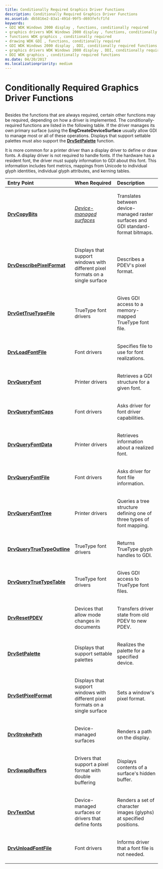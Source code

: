 ```yaml
---
title: Conditionally Required Graphics Driver Functions
description: Conditionally Required Graphics Driver Functions
ms.assetid: db5816e2-83a1-491d-99f5-d693fefcf1fd
keywords:
- GDI WDK Windows 2000 display , functions, conditionally required
- graphics drivers WDK Windows 2000 display , functions, conditionally required
- functions WDK graphics , conditionally required
- drawing WDK GDI , functions, conditionally required
- GDI WDK Windows 2000 display , DDI, conditionally required functions
- graphics drivers WDK Windows 2000 display , DDI, conditionally required functions
- DDI WDK graphics , conditionally required functions
ms.date: 04/20/2017
ms.localizationpriority: medium
---
```


# Conditionally Required Graphics Driver Functions


## <span id="ddk_conditionally_required_graphics_driver_functions_gg"></span><span id="DDK_CONDITIONALLY_REQUIRED_GRAPHICS_DRIVER_FUNCTIONS_GG"></span>


Besides the functions that are always required, certain other functions may be required, depending on how a driver is implemented. The conditionally-required functions are listed in the following table. If the driver manages its own primary surface (using the **EngCreateDeviceSurface** usually allow GDI to manage most or all of these operations. Displays that support settable palettes must also support the [**DrvSetPalette**](/windows/desktop/api/winddi/nf-winddi-drvsetpalette) function.

It is more common for a printer driver than a display driver to define or draw fonts. A display driver is not required to handle fonts. If the hardware has a resident font, the driver must supply information to GDI about this font. This information includes font metrics, mappings from Unicode to individual glyph identities, individual glyph attributes, and kerning tables.

<table>
<colgroup>
<col width="33%" />
<col width="33%" />
<col width="33%" />
</colgroup>
<thead>
<tr class="header">
<th align="left">Entry Point</th>
<th align="left">When Required</th>
<th align="left">Description</th>
</tr>
</thead>
<tbody>
<tr class="odd">
<td align="left"><p><a href="/windows/desktop/api/winddi/nf-winddi-drvcopybits" data-raw-source="[&lt;strong&gt;DrvCopyBits&lt;/strong&gt;](/windows/desktop/api/winddi/nf-winddi-drvcopybits)"><strong>DrvCopyBits</strong></a></p></td>
<td align="left"><p><a href="/windows-hardware/drivers/#wdkgloss-device-managed-surface" data-raw-source="&lt;em&gt;Device-managed surfaces&lt;/em&gt;"><em>Device-managed surfaces</em></a></p></td>
<td align="left"><p>Translates between device-managed raster surfaces and GDI standard-format bitmaps.</p></td>
</tr>
<tr class="even">
<td align="left"><p><a href="/windows/desktop/api/winddi/nf-winddi-drvdescribepixelformat" data-raw-source="[&lt;strong&gt;DrvDescribePixelFormat&lt;/strong&gt;](/windows/desktop/api/winddi/nf-winddi-drvdescribepixelformat)"><strong>DrvDescribePixelFormat</strong></a></p></td>
<td align="left"><p>Displays that support windows with different pixel formats on a single surface</p></td>
<td align="left"><p>Describes a PDEV's pixel format.</p></td>
</tr>
<tr class="odd">
<td align="left"><p><a href="/windows/desktop/api/winddi/nf-winddi-drvgettruetypefile" data-raw-source="[&lt;strong&gt;DrvGetTrueTypeFile&lt;/strong&gt;](/windows/desktop/api/winddi/nf-winddi-drvgettruetypefile)"><strong>DrvGetTrueTypeFile</strong></a></p></td>
<td align="left"><p>TrueType font drivers</p></td>
<td align="left"><p>Gives GDI access to a memory-mapped TrueType font file.</p></td>
</tr>
<tr class="even">
<td align="left"><p><a href="/windows/desktop/api/winddi/nf-winddi-drvloadfontfile" data-raw-source="[&lt;strong&gt;DrvLoadFontFile&lt;/strong&gt;](/windows/desktop/api/winddi/nf-winddi-drvloadfontfile)"><strong>DrvLoadFontFile</strong></a></p></td>
<td align="left"><p>Font drivers</p></td>
<td align="left"><p>Specifies file to use for font realizations.</p></td>
</tr>
<tr class="odd">
<td align="left"><p><a href="/windows/desktop/api/winddi/nf-winddi-drvqueryfont" data-raw-source="[&lt;strong&gt;DrvQueryFont&lt;/strong&gt;](/windows/desktop/api/winddi/nf-winddi-drvqueryfont)"><strong>DrvQueryFont</strong></a></p></td>
<td align="left"><p>Printer drivers</p></td>
<td align="left"><p>Retrieves a GDI structure for a given font.</p></td>
</tr>
<tr class="even">
<td align="left"><p><a href="/windows/desktop/api/winddi/nf-winddi-drvqueryfontcaps" data-raw-source="[&lt;strong&gt;DrvQueryFontCaps&lt;/strong&gt;](/windows/desktop/api/winddi/nf-winddi-drvqueryfontcaps)"><strong>DrvQueryFontCaps</strong></a></p></td>
<td align="left"><p>Font drivers</p></td>
<td align="left"><p>Asks driver for font driver capabilities.</p></td>
</tr>
<tr class="odd">
<td align="left"><p><a href="/windows/desktop/api/winddi/nf-winddi-drvqueryfontdata" data-raw-source="[&lt;strong&gt;DrvQueryFontData&lt;/strong&gt;](/windows/desktop/api/winddi/nf-winddi-drvqueryfontdata)"><strong>DrvQueryFontData</strong></a></p></td>
<td align="left"><p>Printer drivers</p></td>
<td align="left"><p>Retrieves information about a realized font.</p></td>
</tr>
<tr class="even">
<td align="left"><p><a href="/windows/desktop/api/winddi/nf-winddi-drvqueryfontfile" data-raw-source="[&lt;strong&gt;DrvQueryFontFile&lt;/strong&gt;](/windows/desktop/api/winddi/nf-winddi-drvqueryfontfile)"><strong>DrvQueryFontFile</strong></a></p></td>
<td align="left"><p>Font drivers</p></td>
<td align="left"><p>Asks driver for font file information.</p></td>
</tr>
<tr class="odd">
<td align="left"><p><a href="/windows/desktop/api/winddi/nf-winddi-drvqueryfonttree" data-raw-source="[&lt;strong&gt;DrvQueryFontTree&lt;/strong&gt;](/windows/desktop/api/winddi/nf-winddi-drvqueryfonttree)"><strong>DrvQueryFontTree</strong></a></p></td>
<td align="left"><p>Printer drivers</p></td>
<td align="left"><p>Queries a tree structure defining one of three types of font mapping.</p></td>
</tr>
<tr class="even">
<td align="left"><p><a href="/windows/desktop/api/winddi/nf-winddi-drvquerytruetypeoutline" data-raw-source="[&lt;strong&gt;DrvQueryTrueTypeOutline&lt;/strong&gt;](/windows/desktop/api/winddi/nf-winddi-drvquerytruetypeoutline)"><strong>DrvQueryTrueTypeOutline</strong></a></p></td>
<td align="left"><p>TrueType font drivers</p></td>
<td align="left"><p>Returns TrueType glyph handles to GDI.</p></td>
</tr>
<tr class="odd">
<td align="left"><p><a href="/windows/desktop/api/winddi/nf-winddi-drvquerytruetypetable" data-raw-source="[&lt;strong&gt;DrvQueryTrueTypeTable&lt;/strong&gt;](/windows/desktop/api/winddi/nf-winddi-drvquerytruetypetable)"><strong>DrvQueryTrueTypeTable</strong></a></p></td>
<td align="left"><p>TrueType font drivers</p></td>
<td align="left"><p>Gives GDI access to TrueType font files.</p></td>
</tr>
<tr class="even">
<td align="left"><p><a href="/windows/desktop/api/winddi/nf-winddi-drvresetpdev" data-raw-source="[&lt;strong&gt;DrvResetPDEV&lt;/strong&gt;](/windows/desktop/api/winddi/nf-winddi-drvresetpdev)"><strong>DrvResetPDEV</strong></a></p></td>
<td align="left"><p>Devices that allow mode changes in documents</p></td>
<td align="left"><p>Transfers driver state from old PDEV to new PDEV.</p></td>
</tr>
<tr class="odd">
<td align="left"><p><a href="/windows/desktop/api/winddi/nf-winddi-drvsetpalette" data-raw-source="[&lt;strong&gt;DrvSetPalette&lt;/strong&gt;](/windows/desktop/api/winddi/nf-winddi-drvsetpalette)"><strong>DrvSetPalette</strong></a></p></td>
<td align="left"><p>Displays that support settable palettes</p></td>
<td align="left"><p>Realizes the palette for a specified device.</p></td>
</tr>
<tr class="even">
<td align="left"><p><a href="/windows/desktop/api/winddi/nf-winddi-drvsetpixelformat" data-raw-source="[&lt;strong&gt;DrvSetPixelFormat&lt;/strong&gt;](/windows/desktop/api/winddi/nf-winddi-drvsetpixelformat)"><strong>DrvSetPixelFormat</strong></a></p></td>
<td align="left"><p>Displays that support windows with different pixel formats on a single surface</p></td>
<td align="left"><p>Sets a window's pixel format.</p></td>
</tr>
<tr class="odd">
<td align="left"><p><a href="/windows/desktop/api/winddi/nf-winddi-drvstrokepath" data-raw-source="[&lt;strong&gt;DrvStrokePath&lt;/strong&gt;](/windows/desktop/api/winddi/nf-winddi-drvstrokepath)"><strong>DrvStrokePath</strong></a></p></td>
<td align="left"><p>Device-managed surfaces</p></td>
<td align="left"><p>Renders a path on the display.</p></td>
</tr>
<tr class="even">
<td align="left"><p><a href="/windows/desktop/api/winddi/nf-winddi-drvswapbuffers" data-raw-source="[&lt;strong&gt;DrvSwapBuffers&lt;/strong&gt;](/windows/desktop/api/winddi/nf-winddi-drvswapbuffers)"><strong>DrvSwapBuffers</strong></a></p></td>
<td align="left"><p>Drivers that support a pixel format with double buffering</p></td>
<td align="left"><p>Displays contents of a surface's hidden buffer.</p></td>
</tr>
<tr class="odd">
<td align="left"><p><a href="/windows/desktop/api/winddi/nf-winddi-drvtextout" data-raw-source="[&lt;strong&gt;DrvTextOut&lt;/strong&gt;](/windows/desktop/api/winddi/nf-winddi-drvtextout)"><strong>DrvTextOut</strong></a></p></td>
<td align="left"><p>Device-managed surfaces or drivers that define fonts</p></td>
<td align="left"><p>Renders a set of character images (glyphs) at specified positions.</p></td>
</tr>
<tr class="even">
<td align="left"><p><a href="/windows/desktop/api/winddi/nf-winddi-drvunloadfontfile" data-raw-source="[&lt;strong&gt;DrvUnloadFontFile&lt;/strong&gt;](/windows/desktop/api/winddi/nf-winddi-drvunloadfontfile)"><strong>DrvUnloadFontFile</strong></a></p></td>
<td align="left"><p>Font drivers</p></td>
<td align="left"><p>Informs driver that a font file is not needed.</p></td>
</tr>
</tbody>
</table>

 

